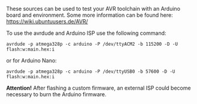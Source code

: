 These sources can be used to test your AVR toolchain with an Arduino board and environment.
Some more information can be found here: https://wiki.ubuntuusers.de/AVR/

To use the avrdude and Arduino ISP use the following command:
```
avrdude -p atmega328p -c arduino -P /dev/ttyACM2 -b 115200 -D -U flash:w:main.hex:i
```
or for Arduino Nano:
```
avrdude -p atmega328p -c arduino -P /dev/ttyUSB0 -b 57600 -D -U flash:w:main.hex:i
```
**Attention!** After flashing a custom firmware, an external ISP could become necessary to burn the Arduino firmware.
